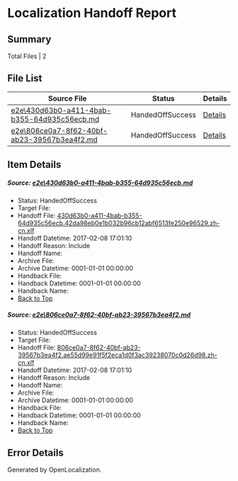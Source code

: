 # <a name='report-top'></a> Localization Handoff Report

## Summary
 Total Files | 2

## File List
 Source File | Status | Details 
 ----------- | ------ | ------- 
 [e2e\430d63b0-a411-4bab-b355-64d935c56ecb.md](https://github.com/OpenLocalizationTestOrg/ol-test0/blob/46fd60ea6a0a26ecb70ce24a50fd565ddcba8768/e2e/430d63b0-a411-4bab-b355-64d935c56ecb.md) | HandedOffSuccess | [Details](#d683eb03ae7132bd7cfb3a14f95e0fbf19c7dd251)
 [e2e\806ce0a7-8f62-40bf-ab23-39567b3ea4f2.md](https://github.com/OpenLocalizationTestOrg/ol-test0/blob/46fd60ea6a0a26ecb70ce24a50fd565ddcba8768/e2e/806ce0a7-8f62-40bf-ab23-39567b3ea4f2.md) | HandedOffSuccess | [Details](#38c85c5bb324d1ef54726e937473f4307d8b4d5f2)

## Item Details
##### <a name='d683eb03ae7132bd7cfb3a14f95e0fbf19c7dd251'></a> Source: [e2e\430d63b0-a411-4bab-b355-64d935c56ecb.md](https://github.com/OpenLocalizationTestOrg/ol-test0/blob/46fd60ea6a0a26ecb70ce24a50fd565ddcba8768/e2e/430d63b0-a411-4bab-b355-64d935c56ecb.md)
* Status: HandedOffSuccess
* Target File: 
* Handoff File: [430d63b0-a411-4bab-b355-64d935c56ecb.42da98eb0e1b032b96cb12abf6513fe250e96529.zh-cn.xlf](https://github.com/OpenLocalizationTestOrg/ol-test0-handoff/blob/a486f533bee14d7a51efaae31e71b56cdb2f227b/ol-handoff/OpenLocalizationTestOrg/ol-test0-zhcn/shujia/ht/430d63b0-a411-4bab-b355-64d935c56ecb.42da98eb0e1b032b96cb12abf6513fe250e96529.zh-cn.xlf)
* Handoff Datetime: 2017-02-08 17:01:10
* Handoff Reason: Include
* Handoff Name: 
* Archive File: 
* Archive Datetime: 0001-01-01 00:00:00
* Handback File: 
* Handback Datetime: 0001-01-01 00:00:00
* Handback Name: 
* [Back to Top](#report-top)

##### <a name='38c85c5bb324d1ef54726e937473f4307d8b4d5f2'></a> Source: [e2e\806ce0a7-8f62-40bf-ab23-39567b3ea4f2.md](https://github.com/OpenLocalizationTestOrg/ol-test0/blob/46fd60ea6a0a26ecb70ce24a50fd565ddcba8768/e2e/806ce0a7-8f62-40bf-ab23-39567b3ea4f2.md)
* Status: HandedOffSuccess
* Target File: 
* Handoff File: [806ce0a7-8f62-40bf-ab23-39567b3ea4f2.ae55d99e91f5f2eca1d0f3ac39238070c0d26d98.zh-cn.xlf](https://github.com/OpenLocalizationTestOrg/ol-test0-handoff/blob/a486f533bee14d7a51efaae31e71b56cdb2f227b/ol-handoff/OpenLocalizationTestOrg/ol-test0-zhcn/shujia/ht/806ce0a7-8f62-40bf-ab23-39567b3ea4f2.ae55d99e91f5f2eca1d0f3ac39238070c0d26d98.zh-cn.xlf)
* Handoff Datetime: 2017-02-08 17:01:10
* Handoff Reason: Include
* Handoff Name: 
* Archive File: 
* Archive Datetime: 0001-01-01 00:00:00
* Handback File: 
* Handback Datetime: 0001-01-01 00:00:00
* Handback Name: 
* [Back to Top](#report-top)


## Error Details

Generated by OpenLocalization.
